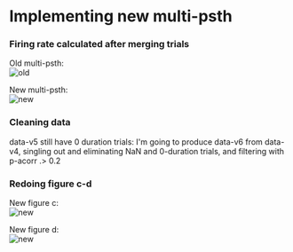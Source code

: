 # Implementing new multi-psth

###  Firing rate calculated after merging trials

Old multi-psth:  
![old](/users/nbc/bettani/ens/plots/logbook/03-03/psth-v2.png)

New multi-psth:  
![new](/users/nbc/bettani/ens/plots/logbook/03-03/multi-psth.png)

### Cleaning data

data-v5 still have 0 duration trials: I'm going to produce data-v6 from data-v4, singling out and eliminating NaN and 0-duration trials, and filtering with p-acorr .> 0.2

### Redoing figure c-d

New figure c:  
![new](/users/nbc/bettani/ens/plots/logbook/03-03/figure_3C.png)

New figure d:  
![new](/users/nbc/bettani/ens/plots/logbook/03-03/figure_3D.png)
